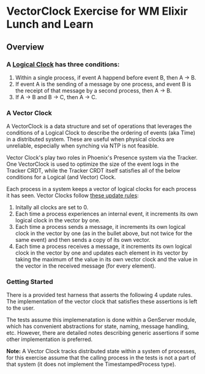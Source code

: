 # VectorClock Exercise for WM Elixir Lunch and Learn

## Overview


### A [Logical Clock](https://lamport.azurewebsites.net/pubs/time-clocks.pdf) has three conditions:
1. Within a single process, if event A happend before event B, then A -> B.
2. If event A is the sending of a message by one process, and event B is the receipt of that message by a second process, then A -> B. 
3. If A -> B and B -> C, then A -> C.

### A Vector Clock

A VectorClock is a data structure and set of operations that leverages the conditions of a Logical Clock to describe the ordering of events (aka Time) in a distributed system. These are useful when physical clocks are unreliable, especially when synching via NTP is not feasible.

Vector Clock's play two roles in Phoenix's Presence system via the Tracker. One VectorClock is used to optimize the size of the event logs in the Tracker CRDT, while the Tracker CRDT itself satisfies all of the below conditions for a Logical (and Vector) Clock.

Each process in a system keeps a vector of logical clocks for each process it has seen. Vector Clocks follow [these update rules](https://en.wikipedia.org/wiki/Vector_clock):

1. Initally all clocks are set to 0.
2. Each time a process experiences an internal event, it increments its own logical clock in the vector by one.
3. Each time a process sends a message, it increments its own logical clock in the vector by one (as in the bullet above, but not twice for the same event) and then sends a copy of its own vector.
4. Each time a process receives a message, it increments its own logical clock in the vector by one and updates each element in its vector by taking the maximum of the value in its own vector clock and the value in the vector in the received message (for every element).

### Getting Started

There is a provided test harness that asserts the following 4 update rules. The implementation of the vector clock that satisfies these assertions is left to the user.

The tests assume this implemenatation is done within a GenServer module, which has convenient abstractions for state, naming, message handling, etc. However, there are detailed notes describing generic assertions if some other implementation is preferred.

**Note:** A Vector Clock tracks distributed state within a system of processes, for this exercise assume that the calling process in the tests is not a part of that system (it does not implement the TimestampedProcess type).
